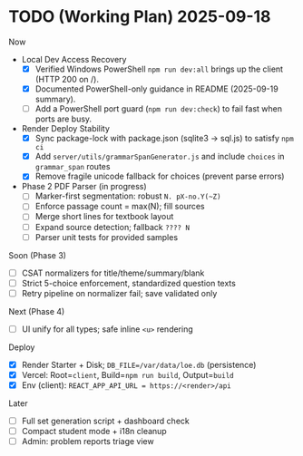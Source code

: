 # TODO (Working Plan) 2025-09-18

Now
- Local Dev Access Recovery
  - [x] Verified Windows PowerShell `npm run dev:all` brings up the client (HTTP 200 on /).
  - [x] Documented PowerShell-only guidance in README (2025-09-19 summary).
  - [ ] Add a PowerShell port guard (`npm run dev:check`) to fail fast when ports are busy.

- Render Deploy Stability
  - [x] Sync package-lock with package.json (sqlite3 -> sql.js) to satisfy `npm ci`
  - [x] Add `server/utils/grammarSpanGenerator.js` and include `choices` in `grammar_span` routes
  - [x] Remove fragile unicode fallback for choices (prevent parse errors)

- Phase 2 PDF Parser (in progress)
  - [ ] Marker-first segmentation: robust `N. pX-no.Y(~Z)`
  - [ ] Enforce passage count = max(N); fill sources
  - [ ] Merge short lines for textbook layout
  - [ ] Expand source detection; fallback `???? N`
  - [ ] Parser unit tests for provided samples

Soon (Phase 3)
- [ ] CSAT normalizers for title/theme/summary/blank
- [ ] Strict 5-choice enforcement, standardized question texts
- [ ] Retry pipeline on normalizer fail; save validated only

Next (Phase 4)
- [ ] UI unify for all types; safe inline `<u>` rendering

Deploy
- [x] Render Starter + Disk; `DB_FILE=/var/data/loe.db` (persistence)
- [x] Vercel: Root=`client`, Build=`npm run build`, Output=`build`
- [x] Env (client): `REACT_APP_API_URL = https://<render>/api`

Later
- [ ] Full set generation script + dashboard check
- [ ] Compact student mode + i18n cleanup
- [ ] Admin: problem reports triage view

